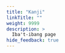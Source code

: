 ```yaml
---
title: "Kanji"
linkTitle: ""
weight: 9999
description: >
  Iba't-ibang page
hide_feedback: true
---
```

